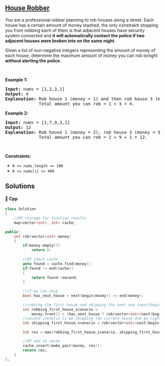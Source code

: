 ## [House Robber](https://leetcode.com/problems/house-robber)

<p>You are a professional robber planning to rob houses along a street. Each house has a certain amount of money stashed, the only constraint stopping you from robbing each of them is that adjacent houses have security system connected and <b>it will automatically contact the police if two adjacent houses were broken into on the same night</b>.</p>

<p>Given a list of non-negative integers representing the amount of money of each house, determine the maximum amount of money you can rob tonight <b>without alerting the police</b>.</p>

<p>&nbsp;</p>
<p><strong>Example 1:</strong></p>

<pre>
<strong>Input:</strong> nums = [1,2,3,1]
<strong>Output:</strong> 4
<strong>Explanation:</strong> Rob house 1 (money = 1) and then rob house 3 (money = 3).
&nbsp;            Total amount you can rob = 1 + 3 = 4.
</pre>

<p><strong>Example 2:</strong></p>

<pre>
<strong>Input:</strong> nums = [2,7,9,3,1]
<strong>Output:</strong> 12
<strong>Explanation:</strong> Rob house 1 (money = 2), rob house 3 (money = 9) and rob house 5 (money = 1).
&nbsp;            Total amount you can rob = 2 + 9 + 1 = 12.
</pre>

<p>&nbsp;</p>
<p><strong>Constraints:</strong></p>

<ul>
	<li><code>0 &lt;= nums.length &lt;= 100</code></li>
	<li><code>0 &lt;= nums[i] &lt;= 400</code></li>
</ul>


## Solutions
#### 🧠 Cpp
```cpp
class Solution
{    
    //DP storage for function results
    map<vector<int>, int> cache;
    
public:    
    int rob(vector<int> money)
    {
        if(money.empty())
            return 0;
        
        //DP check cache
        auto found = cache.find(money);
        if(found != end(cache))
        {
            return found->second;
        }
        
        //if we can skip
        bool has_next_house = next(begin(money)) != end(money);
        
        //robbing the first house and skipping the next one (next(begin(money),2)
        int robbing_first_house_scenario =  
            money.front() + (has_next_house ? rob(vector<int>(next(begin(money),2), end(money))) : 0 );
        //second scenario is we skipping the current house and go right to the next one
        int skipping_first_house_scenario = rob(vector<int>(next(begin(money)), end(money)));
        
        int res = max(robbing_first_house_scenario, skipping_first_house_scenario);

        //DP add to cache
        cache.insert(make_pair(money, res));
        return res;
    }
};
```
